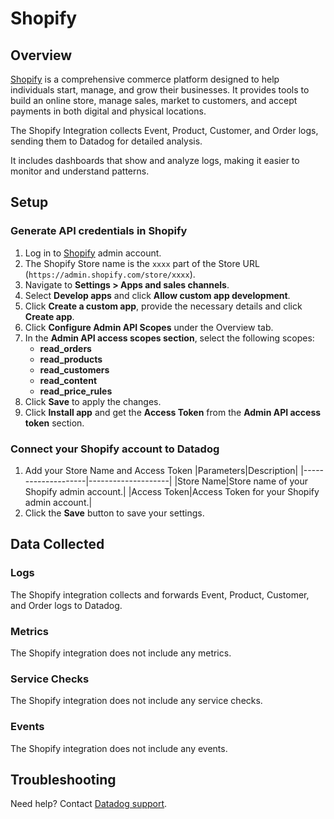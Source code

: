 # Shopify

## Overview

[Shopify][1] is a comprehensive commerce platform designed to help individuals start, manage, and grow their businesses. It provides tools to build an online store, manage sales, market to customers, and accept payments in both digital and physical locations.

The Shopify Integration collects Event, Product, Customer, and Order logs, sending them to Datadog for detailed analysis.

It includes dashboards that show and analyze logs, making it easier to monitor and understand patterns.

## Setup

### Generate API credentials in Shopify
1. Log in to [Shopify][2] admin account.
2. The Shopify Store name is the `xxxx` part of the Store URL (`https://admin.shopify.com/store/xxxx`).
3. Navigate to **Settings > Apps and sales channels**.
4. Select **Develop apps** and click **Allow custom app development**.
5. Click **Create a custom app**, provide the necessary details and click **Create app**.
6. Click **Configure Admin API Scopes** under the Overview tab.
7. In the **Admin API access scopes section**, select the following scopes:
    - **read_orders** 
    - **read_products** 
    - **read_customers** 
    - **read_content** 
    - **read_price_rules** 
8. Click **Save** to apply the changes.
9. Click **Install app** and get the **Access Token** from the **Admin API access token** section.

### Connect your Shopify account to Datadog
1. Add your Store Name and Access Token
    |Parameters|Description|
    |--------------------|--------------------|
    |Store Name|Store name of your Shopify admin account.|
    |Access Token|Access Token for your Shopify admin account.|
2. Click the **Save** button to save your settings.

## Data Collected

### Logs 

The Shopify integration collects and forwards Event, Product, Customer, and Order logs to Datadog.

### Metrics

The Shopify integration does not include any metrics.

### Service Checks

The Shopify integration does not include any service checks.

### Events

The Shopify integration does not include any events.

## Troubleshooting

Need help? Contact [Datadog support][3].

[1]: https://www.shopify.com/
[2]: https://www.shopify.com/in/store-login
[3]: https://docs.datadoghq.com/help/
